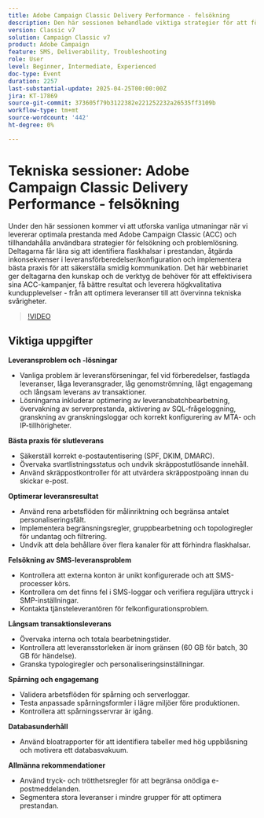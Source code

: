 ```yaml
---
title: Adobe Campaign Classic Delivery Performance - felsökning
description: Den här sessionen behandlade viktiga strategier för att förbättra e-post- och SMS-leveransen med Adobe Campaign. Här har vi tagit itu med vanliga utmaningar som leveransförseningar, låg genomströmning och transaktionell långsamhet, och erbjuder lösningar som batchoptimering, SQL-loggning och övervakning av serverprestanda. De effektivaste sätten att leverera inkluderar korrekt e-postautentisering (SPF, DKIM, DMARC), svartlistsövervakning och skräppostkontroller. För bättre prestanda rekommenderade experterna rena arbetsflöden, strypningsregler och att delade behållare undviks. SMS-leveranstips fokuserar på korrekt konfiguration av externa konton och logganalys. Sessionen betonade även spårningsvalidering, databasunderhåll med bloatrapporter och tillämpning av tryck-/trötthetsregler för att öka engagemanget. En sessionsinspelning delas via e-post och läggs upp på webbplatsen Adobe Experience.
version: Classic v7
solution: Campaign Classic v7
product: Adobe Campaign
feature: SMS, Deliverability, Troubleshooting
role: User
level: Beginner, Intermediate, Experienced
doc-type: Event
duration: 2257
last-substantial-update: 2025-04-25T00:00:00Z
jira: KT-17869
source-git-commit: 373605f79b3122382e221252232a26535ff3109b
workflow-type: tm+mt
source-wordcount: '442'
ht-degree: 0%

---
```



# Tekniska sessioner: Adobe Campaign Classic Delivery Performance - felsökning

Under den här sessionen kommer vi att utforska vanliga utmaningar när vi levererar optimala prestanda med Adobe Campaign Classic (ACC) och tillhandahålla användbara strategier för felsökning och problemlösning. Deltagarna får lära sig att identifiera flaskhalsar i prestandan, åtgärda inkonsekvenser i leveransförberedelser/konfiguration och implementera bästa praxis för att säkerställa smidig kommunikation. Det här webbinariet ger deltagarna den kunskap och de verktyg de behöver för att effektivisera sina ACC-kampanjer, få bättre resultat och leverera högkvalitativa kundupplevelser - från att optimera leveranser till att övervinna tekniska svårigheter.

>[!VIDEO](https://video.tv.adobe.com/v/3457826/?learn=on&enablevpops)

## Viktiga uppgifter

**Leveransproblem och -lösningar**

* Vanliga problem är leveransförseningar, fel vid förberedelser, fastlagda leveranser, låga leveransgrader, låg genomströmning, lågt engagemang och långsam leverans av transaktioner.
* Lösningarna inkluderar optimering av leveransbatchbearbetning, övervakning av serverprestanda, aktivering av SQL-frågeloggning, granskning av granskningsloggar och korrekt konfigurering av MTA- och IP-tillhörigheter.

**Bästa praxis för slutleverans**

* Säkerställ korrekt e-postautentisering (SPF, DKIM, DMARC).
* Övervaka svartlistningsstatus och undvik skräppostutlösande innehåll.
* Använd skräppostkontroller för att utvärdera skräppostpoäng innan du skickar e-post.

**Optimerar leveransresultat**

* Använd rena arbetsflöden för målinriktning och begränsa antalet personaliseringsfält.
* Implementera begränsningsregler, gruppbearbetning och topologiregler för undantag och filtrering.
* Undvik att dela behållare över flera kanaler för att förhindra flaskhalsar.

**Felsökning av SMS-leveransproblem**

* Kontrollera att externa konton är unikt konfigurerade och att SMS-processer körs.
* Kontrollera om det finns fel i SMS-loggar och verifiera reguljära uttryck i SMP-inställningar.
* Kontakta tjänsteleverantören för felkonfigurationsproblem.

**Långsam transaktionsleverans**

* Övervaka interna och totala bearbetningstider.
* Kontrollera att leveransstorleken är inom gränsen (60 GB för batch, 30 GB för händelse).
* Granska typologiregler och personaliseringsinställningar.

**Spårning och engagemang**

* Validera arbetsflöden för spårning och serverloggar.
* Testa anpassade spårningsformler i lägre miljöer före produktionen.
* Kontrollera att spårningsservrar är igång.

**Databasunderhåll**

* Använd bloatrapporter för att identifiera tabeller med hög uppblåsning och motivera ett databasvakuum.

**Allmänna rekommendationer**

* Använd tryck- och trötthetsregler för att begränsa onödiga e-postmeddelanden.
* Segmentera stora leveranser i mindre grupper för att optimera prestandan.
